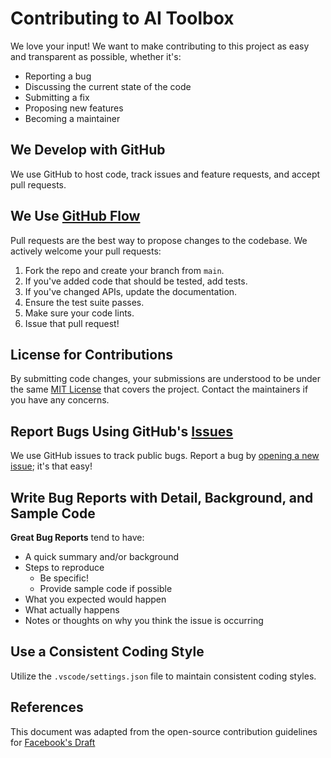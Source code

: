 # Contributing to AI Toolbox

We love your input! We want to make contributing to this project as easy and transparent as possible, whether it's:

- Reporting a bug
- Discussing the current state of the code
- Submitting a fix
- Proposing new features
- Becoming a maintainer

## We Develop with GitHub

We use GitHub to host code, track issues and feature requests, and accept pull requests.

## We Use [GitHub Flow](https://guides.github.com/introduction/flow/index.html)

Pull requests are the best way to propose changes to the codebase. We actively welcome your pull requests:

1. Fork the repo and create your branch from `main`.
2. If you've added code that should be tested, add tests.
3. If you've changed APIs, update the documentation.
4. Ensure the test suite passes.
5. Make sure your code lints.
6. Issue that pull request!

## License for Contributions

By submitting code changes, your submissions are understood to be under the same [MIT License](http://choosealicense.com/licenses/mit/) that covers the project. Contact the maintainers if you have any concerns.

## Report Bugs Using GitHub's [Issues](https://github.com/Bulldog465/ai-toolbox/issues)

We use GitHub issues to track public bugs. Report a bug by [opening a new issue](https://github.com/Bulldog465/ai-toolbox/issues); it's that easy!

## Write Bug Reports with Detail, Background, and Sample Code

**Great Bug Reports** tend to have:

- A quick summary and/or background
- Steps to reproduce
  - Be specific!
  - Provide sample code if possible
- What you expected would happen
- What actually happens
- Notes or thoughts on why you think the issue is occurring

## Use a Consistent Coding Style

Utilize the `.vscode/settings.json` file to maintain consistent coding styles.

## References

This document was adapted from the open-source contribution guidelines for [Facebook's Draft](https://github.com/facebook/draft-js/)
